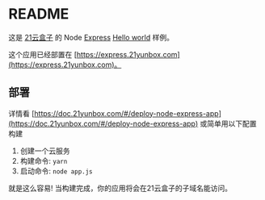 # README

这是 [21云盒子](http://www.21yunbox.com/) 的 Node [Express](https://expressjs.com) [Hello world](https://expressjs.com/en/starter/hello-world.html) 样例。

这个应用已经部置在 [https://express.21yunbox.com](https://express.21yunbox.com)。

## 部署

详情看 [https://doc.21yunbox.com/#/deploy-node-express-app](https://doc.21yunbox.com/#/deploy-node-express-app)
或简单用以下配置构建

1. 创建一个云服务
2. 构建命令: `yarn`
3. 启动命令: `node app.js`

就是这么容易! 当构建完成，你的应用将会在21云盒子的子域名能访问。